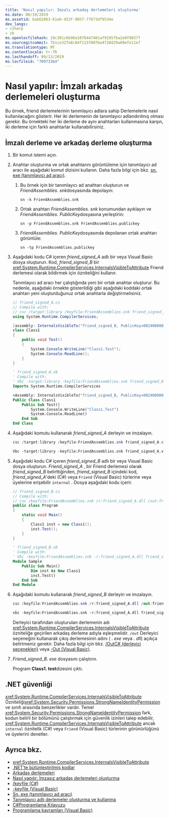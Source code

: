 ```yaml
---
title: 'Nasıl yapılır: İmzalı arkadaş derlemeleri oluşturma'
ms.date: 08/19/2019
ms.assetid: bab62063-61e6-453f-905f-77673df9534e
dev_langs:
- csharp
- vb
ms.openlocfilehash: 19c301c6b96e1070447401af9105fba2e0f0837f
ms.sourcegitcommit: 7b1ce327e8c84f115f007be4728d29a89efe11ef
ms.translationtype: MT
ms.contentlocale: tr-TR
ms.lasthandoff: 09/13/2019
ms.locfileid: "70973364"
---
```

# <a name="how-to-create-signed-friend-assemblies"></a>Nasıl yapılır: İmzalı arkadaş derlemeleri oluşturma
Bu örnek, friend derlemelerinin tanımlayıcı adlara sahip Derlemelerle nasıl kullanılacağını gösterir. Her iki derlemenin de tanımlayıcı adlandırılmış olması gerekir. Bu örnekteki her iki derleme de aynı anahtarları kullanmasına karşın, iki derleme için farklı anahtarlar kullanabilirsiniz.  
  
## <a name="create-a-signed-assembly-and-a-friend-assembly"></a>İmzalı derleme ve arkadaş derleme oluşturma  
  
1. Bir komut istemi açın.  
  
2. Anahtar oluşturma ve ortak anahtarını görüntüleme için tanımlayıcı ad aracı ile aşağıdaki komut dizisini kullanın. Daha fazla bilgi için bkz. [sn. exe (tanımlayıcı ad aracı)](../../framework/tools/sn-exe-strong-name-tool.md).  
  
    1. Bu örnek için bir tanımlayıcı ad anahtarı oluşturun ve *FriendAssemblies. snk*dosyasında depolayın:  
  
         `sn -k FriendAssemblies.snk`  
  
    2. Ortak anahtarı *FriendAssemblies. snk* konumundan ayıklayın ve *FriendAssemblies. PublicKey*dosyasına yerleştirin:  
  
         `sn -p FriendAssemblies.snk FriendAssemblies.publickey`  
  
    3. *FriendAssemblies. PublicKey*dosyasında depolanan ortak anahtarı görüntüle:  
  
         `sn -tp FriendAssemblies.publickey`  
  
3. Aşağıdaki kodu C# içeren *friend_signed_A* adlı bir veya Visual Basic dosya oluşturun. Kod, *friend_signed_B* bir <xref:System.Runtime.CompilerServices.InternalsVisibleToAttribute> Friend derlemesi olarak bildirmek için özniteliğini kullanır.  
   
   Tanımlayıcı ad aracı her çalıştığında yeni bir ortak anahtar oluşturur. Bu nedenle, aşağıdaki örnekte gösterildiği gibi aşağıdaki koddaki ortak anahtarı yeni oluşturduğunuz ortak anahtarla değiştirmelisiniz.  
   
   ```csharp  
   // friend_signed_A.cs  
   // Compile with:   
   // csc /target:library /keyfile:FriendAssemblies.snk friend_signed_A.cs  
   using System.Runtime.CompilerServices;  
   
   [assembly: InternalsVisibleTo("friend_signed_B, PublicKey=0024000004800000940000000602000000240000525341310004000001000100e3aedce99b7e10823920206f8e46cd5558b4ec7345bd1a5b201ffe71660625dcb8f9a08687d881c8f65a0dcf042f81475d2e88f3e3e273c8311ee40f952db306c02fbfc5d8bc6ee1e924e6ec8fe8c01932e0648a0d3e5695134af3bb7fab370d3012d083fa6b83179dd3d031053f72fc1f7da8459140b0af5afc4d2804deccb6")]  
   class Class1  
   {  
       public void Test()  
       {  
           System.Console.WriteLine("Class1.Test");  
           System.Console.ReadLine();  
       }  
   }  
   ```  
   
   ```vb  
   ' friend_signed_A.vb  
   ' Compile with:   
   ' Vbc -target:library -keyfile:FriendAssemblies.snk friend_signed_A.vb  
   Imports System.Runtime.CompilerServices  
   
   <Assembly: InternalsVisibleTo("friend_signed_B, PublicKey=0024000004800000940000000602000000240000525341310004000001000100e3aedce99b7e10823920206f8e46cd5558b4ec7345bd1a5b201ffe71660625dcb8f9a08687d881c8f65a0dcf042f81475d2e88f3e3e273c8311ee40f952db306c02fbfc5d8bc6ee1e924e6ec8fe8c01932e0648a0d3e5695134af3bb7fab370d3012d083fa6b83179dd3d031053f72fc1f7da8459140b0af5afc4d2804deccb6")>   
   Public Class Class1  
       Public Sub Test()  
           System.Console.WriteLine("Class1.Test")  
           System.Console.ReadLine()  
       End Sub  
   End Class  
   ```  
   
4. Aşağıdaki komutu kullanarak *friend_signed_A* derleyin ve imzalayın.  
   
   ```csharp
   csc /target:library /keyfile:FriendAssemblies.snk friend_signed_A.cs  
   ```  
   
   ```vb
   Vbc -target:library -keyfile:FriendAssemblies.snk friend_signed_A.vb  
   ```  
   
5. Aşağıdaki kodu C# içeren *friend_signed_B* adlı bir veya Visual Basic dosya oluşturun. *Friend_signed_A* , bir Friend derlemesi olarak *friend_signed_B* belirttiğinden, *friend_signed_B* içindeki kod, *friend_signed_A*'deki (C#) veya `Friend` (Visual Basic) türlerine veya üyelerine erişebilir `internal` . Dosya aşağıdaki kodu içerir.  
   
   ```csharp  
   // friend_signed_B.cs  
   // Compile with:   
   // csc /keyfile:FriendAssemblies.snk /r:friend_signed_A.dll /out:friend_signed_B.exe friend_signed_B.cs  
   public class Program  
   {  
       static void Main()  
       {  
           Class1 inst = new Class1();  
           inst.Test();  
       }  
   }  
   ```  
   
   ```vb  
   ' friend_signed_B.vb  
   ' Compile with:   
   ' Vbc -keyfile:FriendAssemblies.snk -r:friend_signed_A.dll friend_signed_B.vb  
   Module Sample  
       Public Sub Main()  
           Dim inst As New Class1  
           inst.Test()  
       End Sub  
   End Module  
   ```  
   
6. Aşağıdaki komutu kullanarak *friend_signed_B* derleyin ve imzalayın.  
   
   ```csharp
   csc /keyfile:FriendAssemblies.snk /r:friend_signed_A.dll /out:friend_signed_B.exe friend_signed_B.cs  
   ```  
   
   ```vb
   vbc -keyfile:FriendAssemblies.snk -r:friend_signed_A.dll friend_signed_B.vb  
   ```  
   
   Derleyici tarafından oluşturulan derlemenin adı <xref:System.Runtime.CompilerServices.InternalsVisibleToAttribute> özniteliğe geçirilen arkadaş derleme adıyla eşleşmelidir. `/out` Derleyici seçeneğini kullanarak çıkış derlemesinin adını ( *. exe* veya *. dll*) açıkça belirtmeniz gerekir. Daha fazla bilgi için bkz. [/OutC# (derleyici seçenekleri)](../../csharp/language-reference/compiler-options/out-compiler-option.md) veya [-Out (Visual Basic)](../../visual-basic/reference/command-line-compiler/out.md).  
   
7. *Friend_signed_B. exe* dosyasını çalıştırın.  
   
   Program **Class1. test**dizesini çıktı.  
  
## <a name="net-security"></a>.NET güvenliği  
 <xref:System.Runtime.CompilerServices.InternalsVisibleToAttribute> Özniteliği<xref:System.Security.Permissions.StrongNameIdentityPermission> ve sınıfı arasında benzerlikler vardır. Temel <xref:System.Security.Permissions.StrongNameIdentityPermission> fark, kodun belirli bir bölümünü çalıştırmak için güvenlik izinleri talep edebilir, <xref:System.Runtime.CompilerServices.InternalsVisibleToAttribute> ancak `internal` öznitelik (C#) veya `Friend` (Visual Basic) türlerinin görünürlüğünü ve üyelerini denetler.  
  
## <a name="see-also"></a>Ayrıca bkz.

- <xref:System.Runtime.CompilerServices.InternalsVisibleToAttribute>
- [.NET’te bütünleştirilmiş kodlar](index.md)
- [Arkadaş derlemeleri](friend.md)
- [Nasıl yapılır: İmzasız arkadaş derlemeleri oluşturma](create-unsigned-friend.md)
- [/keyfile (C#)](../../csharp/language-reference/compiler-options/keyfile-compiler-option.md)
- [-keyfile (Visual Basic)](../../visual-basic/reference/command-line-compiler/keyfile.md)
- [Sn. exe (tanımlayıcı ad aracı)](../../framework/tools/sn-exe-strong-name-tool.md)
- [Tanımlayıcı adlı derlemeler oluşturma ve kullanma](create-use-strong-named.md)
- [C#Programlama Kılavuzu](../../csharp/programming-guide/index.md)
- [Programlama kavramları (Visual Basic)](../../visual-basic/programming-guide/concepts/index.md)
